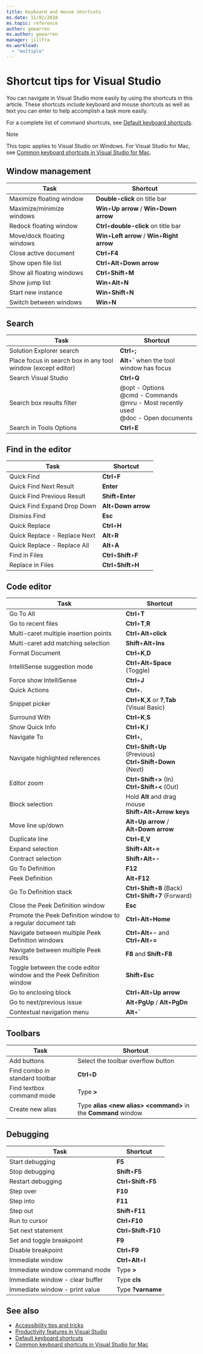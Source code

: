 ```yaml
---
title: Keyboard and mouse shortcuts
ms.date: 11/02/2018
ms.topic: reference
author: gewarren
ms.author: gewarren
manager: jillfra
ms.workload:
  - "multiple"
---
```

# Shortcut tips for Visual Studio

You can navigate in Visual Studio more easily by using the shortcuts in this article. These shortcuts include keyboard and mouse shortcuts as well as text you can enter to help accomplish a task more easily.

For a complete list of command shortcuts, see [Default keyboard shortcuts](../ide/default-keyboard-shortcuts-in-visual-studio.md).

> [!NOTE]
> This topic applies to Visual Studio on Windows. For Visual Studio for Mac, see [Common keyboard shortcuts in Visual Studio for Mac](/visualstudio/mac/keyboard-shortcuts).

## Window management

|Task|Shortcut|
|-|-|
|Maximize floating window|**Double-click** on title bar|
|Maximize/minimize windows|**Win**+**Up arrow** / **Win**+**Down arrow**|
|Redock floating window|**Ctrl**+**double-click** on title bar|
|Move/dock floating windows|**Win**+**Left arrow** / **Win**+**Right arrow**|
|Close active document|**Ctrl**+**F4**|
|Show open file list|**Ctrl**+**Alt**+**Down arrow**|
|Show all floating windows|**Ctrl**+**Shift**+**M**|
|Show jump list|**Win**+**Alt**+**N**|
|Start new instance|**Win**+**Shift**+**N**|
|Switch between windows|**Win**+**N**|

## Search

|Task|Shortcut|
|-|-|
|Solution Explorer search|**Ctrl**+**;**|
|Place focus in search box in any tool window (except editor)|**Alt**+**`** when the tool window has focus|
|Search Visual Studio|**Ctrl**+**Q**|
|Search box results filter|@opt - Options<br />@cmd - Commands<br />@mru - Most recently used<br />@doc - Open documents|
|Search in Tools Options|**Ctrl**+**E**|

## Find in the editor

|Task|Shortcut|
|-|-|
|Quick Find|**Ctrl**+**F**|
|Quick Find Next Result|**Enter**|
|Quick Find Previous Result|**Shift**+**Enter**|
|Quick Find Expand Drop Down|**Alt**+**Down arrow**|
|Dismiss Find|**Esc**|
|Quick Replace|**Ctrl**+**H**|
|Quick Replace - Replace Next|**Alt**+**R**|
|Quick Replace - Replace All|**Alt**+**A**|
|Find in Files|**Ctrl**+**Shift**+**F**|
|Replace in Files|**Ctrl**+**Shift**+**H**|

## Code editor

|Task|Shortcut|
|-|-|
|Go To All|**Ctrl**+**T**|
|Go to recent files|**Ctrl**+**T**,**R**|
|Multi-caret multiple insertion points|**Ctrl**+**Alt**+**click**|
|Multi-caret add matching selection|**Shift**+**Alt**+**Ins**|
|Format Document|**Ctrl**+**K**,**D**|
|IntelliSense suggestion mode|**Ctrl**+**Alt**+**Space** (Toggle)|
|Force show IntelliSense|**Ctrl**+**J**|
|Quick Actions|**Ctrl**+**.**|
|Snippet picker|**Ctrl**+**K**,**X** or **?**,**Tab** (Visual Basic)|
|Surround With|**Ctrl**+**K**,**S**|
|Show Quick Info|**Ctrl**+**K**,**I**|
|Navigate To|**Ctrl**+**,**|
|Navigate highlighted references|**Ctrl**+**Shift**+**Up** (Previous)<br />**Ctrl**+**Shift**+**Down** (Next)|
|Editor zoom|**Ctrl**+**Shift**+**>** (In)<br />**Ctrl**+**Shift**+**<** (Out)|
|Block selection|Hold **Alt** and drag mouse<br />**Shift**+**Alt**+**Arrow keys**|
|Move line up/down|**Alt**+**Up arrow** / **Alt**+**Down arrow**|
|Duplicate line|**Ctrl**+**E**,**V**|
|Expand selection|**Shift**+**Alt**+**=**|
|Contract selection|**Shift**+**Alt**+**-**|
|Go To Definition|**F12**|
|Peek Definition|**Alt**+**F12**|
|Go To Definition stack|**Ctrl**+**Shift**+**8** (Back)<br />**Ctrl**+**Shift**+**7** (Forward)|
|Close the Peek Definition window|**Esc**|
|Promote the Peek Definition window to a regular document tab|**Ctrl**+**Alt**+**Home**|
|Navigate between multiple Peek Definition windows|**Ctrl**+**Alt**+**-** and **Ctrl**+**Alt**+**=**|
|Navigate between multiple Peek results|**F8** and **Shift**+**F8**|
|Toggle between the code editor window and the Peek Definition window|**Shift**+**Esc**|
|Go to enclosing block|**Ctrl**+**Alt**+**Up arrow**|
|Go to next/previous issue|**Alt**+**PgUp** / **Alt**+**PgDn**|
|Contextual navigation menu|**Alt**+**`**|

## Toolbars

|Task|Shortcut|
|-|-|
|Add buttons|Select the toolbar overflow button|
|Find combo in standard toolbar|**Ctrl**+**D**|
|Find textbox command mode|Type **>**|
|Create new alias|Type **alias \<new alias> \<command>** in the **Command** window|

## Debugging

|Task|Shortcut|
|-|-|
|Start debugging|**F5**|
|Stop debugging|**Shift**+**F5**|
|Restart debugging|**Ctrl**+**Shift**+**F5**|
|Step over|**F10**|
|Step into|**F11**|
|Step out|**Shift**+**F11**|
|Run to cursor|**Ctrl**+**F10**|
|Set next statement|**Ctrl**+**Shift**+**F10**|
|Set and toggle breakpoint|**F9**|
|Disable breakpoint|**Ctrl**+**F9**|
|Immediate window|**Ctrl**+**Alt**+**I**|
|Immediate window command mode|Type **>**|
|Immediate window - clear buffer|Type **cls**|
|Immediate window - print value|Type **?varname**|

## See also

- [Accessibility tips and tricks](../ide/reference/accessibility-tips-and-tricks.md)
- [Productivity features in Visual Studio](productivity-features.md)
- [Default keyboard shortcuts](../ide/default-keyboard-shortcuts-in-visual-studio.md)
- [Common keyboard shortcuts in Visual Studio for Mac](/visualstudio/mac/keyboard-shortcuts)